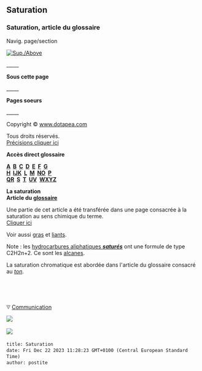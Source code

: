 ## Saturation
### Saturation, article du glossaire
 Navig. page/section

[![Sup./Above](_derived/up_cmp_themenoir010_up.gif)](s.html)

\_\_\_\_\_

**Sous cette page**

\_\_\_\_\_

**Pages soeurs**

\_\_\_\_\_

Copyright © www.dotapea.com

Tous droits réservés.  
[Précisions cliquer ici](droitscopie.html)

**Accès direct glossaire**

**[A](a.html)  [B](b.html)  [C](c.html)  [D](d.html)  [E](e.html)  [F](f.html)  [G](g.html)  
[H](h.html)  [IJK](ijk.html)  [L](l.html)  [M](m.html)  [NO](no.html)  [P](p.html)  
[QR](qr.html)  [S](s.html)  [T](t.html)  [UV](uv.html)  [WXYZ](wxyz.html)**

**La saturation  
Article du [glossaire](glossaire.html)**

Une partie de cet article a été transférée dans une page consacrée à la saturation au sens chimique du terme.  
[Cliquer ici](saturation.html)

Voir aussi [gras](gras.html) et [liants](liants.html).

Note : les [hydrocarbures aliphatiques **_saturés_**](carbure.html#carbaliphsat) ont une formule de type C2H2n+2. Ce sont les [alcanes](alcane.html).

La saturation chromatique est abordée dans l'article du glossaire consacré au _[ton](ton.html#saturation)_.



 

 ![](images/transparent122x1.gif)

![](images/flechebas.gif) [Communication](http://www.artrealite.com/annonceurs.htm) 

[![](https://cbonvin.fr/sites/regie.artrealite.com/visuels/campagne1.png)](index-2.html#20131014)

![](https://cbonvin.fr/sites/regie.artrealite.com/visuels/campagne2.png)
```
title: Saturation
date: Fri Dec 22 2023 11:28:23 GMT+0100 (Central European Standard Time)
author: postite
```
